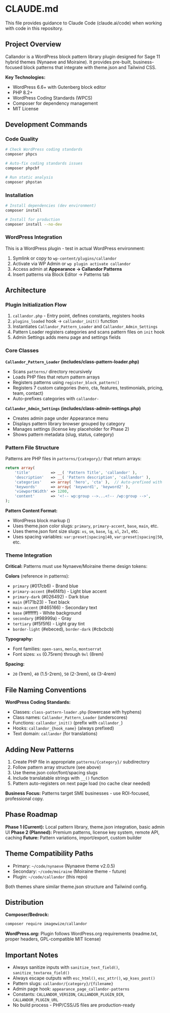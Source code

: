 # CLAUDE.md

This file provides guidance to Claude Code (claude.ai/code) when working with code in this repository.

## Project Overview

Callandor is a WordPress block pattern library plugin designed for Sage 11 hybrid themes (Nynaeve and Moiraine). It provides pre-built, business-focused block patterns that integrate with theme.json and Tailwind CSS.

**Key Technologies:**
- WordPress 6.6+ with Gutenberg block editor
- PHP 8.2+
- WordPress Coding Standards (WPCS)
- Composer for dependency management
- MIT License

## Development Commands

### Code Quality
```bash
# Check WordPress coding standards
composer phpcs

# Auto-fix coding standards issues
composer phpcbf

# Run static analysis
composer phpstan
```

### Installation
```bash
# Install dependencies (dev environment)
composer install

# Install for production
composer install --no-dev
```

### WordPress Integration
This is a WordPress plugin - test in actual WordPress environment:
1. Symlink or copy to `wp-content/plugins/callandor`
2. Activate via WP Admin or `wp plugin activate callandor`
3. Access admin at **Appearance → Callandor Patterns**
4. Insert patterns via Block Editor → Patterns tab

## Architecture

### Plugin Initialization Flow
1. `callandor.php` - Entry point, defines constants, registers hooks
2. `plugins_loaded` hook → `callandor_init()` function
3. Instantiates `Callandor_Pattern_Loader` and `Callandor_Admin_Settings`
4. Pattern Loader registers categories and scans pattern files on `init` hook
5. Admin Settings adds menu page and settings fields

### Core Classes

**`Callandor_Pattern_Loader` (includes/class-pattern-loader.php)**
- Scans `patterns/` directory recursively
- Loads PHP files that return pattern arrays
- Registers patterns using `register_block_pattern()`
- Registers 7 custom categories (hero, cta, features, testimonials, pricing, team, contact)
- Auto-prefixes categories with `callandor-`

**`Callandor_Admin_Settings` (includes/class-admin-settings.php)**
- Creates admin page under Appearance menu
- Displays pattern library browser grouped by category
- Manages settings (license key placeholder for Phase 2)
- Shows pattern metadata (slug, status, category)

### Pattern File Structure

Patterns are PHP files in `patterns/{category}/` that return arrays:

```php
return array(
    'title'         => __( 'Pattern Title', 'callandor' ),
    'description'   => __( 'Pattern description', 'callandor' ),
    'categories'    => array( 'hero', 'cta' ),  // Auto-prefixed with 'callandor-'
    'keywords'      => array( 'keyword1', 'keyword2' ),
    'viewportWidth' => 1200,
    'content'       => '<!-- wp:group -->...<!-- /wp:group -->',
);
```

**Pattern Content Format:**
- WordPress block markup (<!-- wp:blockname {} -->)
- Uses theme.json color slugs: `primary`, `primary-accent`, `base`, `main`, etc.
- Uses theme.json font size slugs: `xs`, `sm`, `base`, `lg`, `xl`, `2xl`, etc.
- Uses spacing variables: `var:preset|spacing|40`, `var:preset|spacing|50`, etc.

### Theme Integration

**Critical:** Patterns must use Nynaeve/Moiraine theme design tokens:

**Colors** (reference in patterns):
- `primary` (#017cb6) - Brand blue
- `primary-accent` (#e6f4fb) - Light blue accent
- `primary-dark` (#026492) - Dark blue
- `main` (#171b23) - Text black
- `main-accent` (#465166) - Secondary text
- `base` (#ffffff) - White background
- `secondary` (#98999a) - Gray
- `tertiary` (#f5f5f6) - Light gray tint
- `border-light` (#ebeced), `border-dark` (#cbcbcb)

**Typography:**
- Font families: `open-sans`, `menlo`, `montserrat`
- Font sizes: `xs` (0.75rem) through `9xl` (8rem)

**Spacing:**
- `20` (1rem), `40` (1.5-2rem), `50` (2-3rem), `60` (3-4rem)

## File Naming Conventions

**WordPress Coding Standards:**
- Classes: `class-pattern-loader.php` (lowercase with hyphens)
- Class names: `Callandor_Pattern_Loader` (underscores)
- Functions: `callandor_init()` (prefix with `callandor_`)
- Hooks: `callandor_{hook_name}` (always prefixed)
- Text domain: `callandor` (for translations)

## Adding New Patterns

1. Create PHP file in appropriate `patterns/{category}/` subdirectory
2. Follow pattern array structure (see above)
3. Use theme.json color/font/spacing slugs
4. Include translatable strings with `__()` function
5. Pattern auto-registers on next page load (no cache clear needed)

**Business Focus:** Patterns target SME businesses - use ROI-focused, professional copy.

## Phase Roadmap

**Phase 1 (Current):** Local pattern library, theme.json integration, basic admin UI
**Phase 2 (Planned):** Premium patterns, license key system, remote API, caching
**Future:** Pattern variations, import/export, custom builder

## Theme Compatibility Paths

- Primary: `~/code/nynaeve` (Nynaeve theme v2.0.5)
- Secondary: `~/code/moiraine` (Moiraine theme - future)
- Plugin: `~/code/callandor` (this repo)

Both themes share similar theme.json structure and Tailwind config.

## Distribution

**Composer/Bedrock:**
```bash
composer require imagewize/callandor
```

**WordPress.org:** Plugin follows WordPress.org requirements (readme.txt, proper headers, GPL-compatible MIT license)

## Important Notes

- Always sanitize inputs with `sanitize_text_field()`, `sanitize_textarea_field()`
- Always escape outputs with `esc_html()`, `esc_attr()`, `wp_kses_post()`
- Pattern slugs: `callandor/{category}/{filename}`
- Admin page hook: `appearance_page_callandor-patterns`
- Constants: `CALLANDOR_VERSION`, `CALLANDOR_PLUGIN_DIR`, `CALLANDOR_PLUGIN_URL`
- No build process - PHP/CSS/JS files are production-ready
